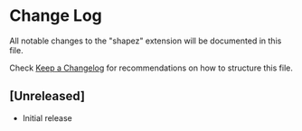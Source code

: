 # Change Log

All notable changes to the "shapez" extension will be documented in this file.

Check [Keep a Changelog](http://keepachangelog.com/) for recommendations on how to structure this file.

## [Unreleased]

- Initial release